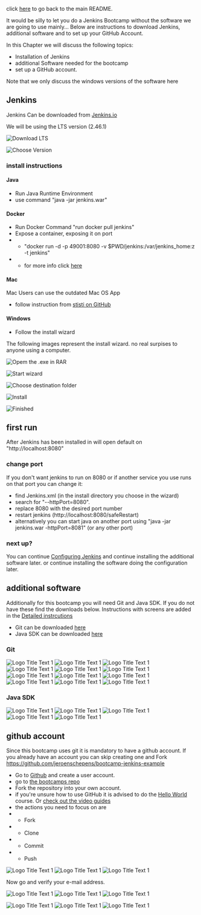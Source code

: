 click [here](../README.md) to go back to the main README. 

It would be silly to let you do a Jenkins Bootcamp without the software we are going to use mainly... Below are instructions to download Jenkins, additional software and to set up your GitHub Account.

In this Chapter we will discuss the following topics:

- Installation of Jenkins
- additional Software needed for the bootcamp
- set up a GitHub account.

Note that we only discuss the windows versions of the software here

## Jenkins
Jenkins Can be downloaded from [Jenkins.io](http://www.Jenkins.io)

We will be using the LTS version (2.46.1)

![](/docs/images/Install/install-0.png "Download LTS")

![](/docs/images/Install/install-00.png "Choose Version")


### install instructions

#### Java

- Run Java Runtime Environment
- use command "java -jar jenkins.war"

#### Docker

- Run Docker Command "run docker pull jenkins"
- Expose a container, exposing it on port
- - "docker run -d -p 49001:8080 -v $PWD/jenkins:/var/jenkins_home:z -t jenkins"
- - for more info click [here](https://wiki.jenkins-ci.org/display/JENKINS/Installing+Jenkins+with+Docker)

#### Mac

Mac Users can use the outdated Mac OS App

- follow instruction from [stisti on GitHub](https://github.com/stisti/jenkins-app)

#### Windows

- Follow the install wizard

The following images represent the install wizard. no real surpises to anyone using a computer.

![](/docs/images/Install/install-1.png "Opem the .exe in RAR")

![](/docs/images/Install/install-2.png "Start wizard")

![](/docs/images/Install/install-3.png "Choose destination folder")

![](/docs/images/Install/install-4.png "Install")

![](/docs/images/Install/install-5.png "Finished")


## first run

After Jenkins has been installed in will open default on "http://localhost:8080"

### change port

If you don't want jenkins to run on 8080 or if another service you use runs on that port you can change it:

- find Jenkins.xml (in the install directory you choose in the wizard)
- search for "--httpPort=8080".
- replace 8080 with the desired port number
- restart jenkins (http://localhost:8080/safeRestart)
- alternatively you can start java on another port using "java -jar jenkins.war -httpPort=8081" (or any other port)

### next up?

You can continue [Configuring Jenkins](/docs/Config.md) and continue installing the additional software later. or continue installing the software doing the configuration later.


## additional software
Additionally for this bootcamp you will need Git and Java SDK. If you do not have these find the downloads below. 
Instructions with screens are added in the [Detailed instrcutions](/docs/Install.md)

- Git can be downloaded [here](https://git-scm.com/download/win)
- Java SDK can be downloaded [here](http://www.oracle.com/technetwork/java/javase/downloads/index.html)

### Git

![](/docs/images/Install/git-1.png "Logo Title Text 1")
![](/docs/images/Install/git-2.png "Logo Title Text 1")
![](/docs/images/Install/git-3.png "Logo Title Text 1")   
![](/docs/images/Install/git-4.png "Logo Title Text 1")
![](/docs/images/Install/git-5.png "Logo Title Text 1")
![](/docs/images/Install/git-6.png "Logo Title Text 1")
![](/docs/images/Install/git-7.png "Logo Title Text 1")
![](/docs/images/Install/git-8.png "Logo Title Text 1")
![](/docs/images/Install/git-9.png "Logo Title Text 1")
![](/docs/images/Install/git-10.png "Logo Title Text 1")
![](/docs/images/Install/git-11.png "Logo Title Text 1")
![](/docs/images/Install/git-12.png "Logo Title Text 1")

### Java SDK

![](/docs/images/Install/Java-1.png "Logo Title Text 1")
![](/docs/images/Install/Java-2.png "Logo Title Text 1")
![](/docs/images/Install/Java-3.png "Logo Title Text 1")
![](/docs/images/Install/Java-4.png "Logo Title Text 1")
![](/docs/images/Install/Java-5.png "Logo Title Text 1")

## github account
Since this bootcamp uses git it is mandatory to have a github account. If you already have an account you can skip creating one and Fork https://github.com/jeroenschepens/bootcamp-jenkins-example
- Go to [Github](http://www.github.com) and create a user account.
- go to [the bootcamps repo](https://github.com/jeroenschepens/bootcamp-jenkins-example)
- Fork the repository into your own account.
- if you're unsure how to use GitHub it is advised to do the [Hello World](https://guides.github.com/activities/hello-world/) course. Or [check out the video guides](https://www.youtube.com/githubguides)
- the actions you need to focus on are
- - Fork
- - Clone
- - Commit
- - Push

![](/docs/images/Install/gh-1.png "Logo Title Text 1")
![](/docs/images/Install/gh-2.png "Logo Title Text 1")
![](/docs/images/Install/gh-3.png "Logo Title Text 1")


Now go and verify your e-mail address.

![](/docs/images/Install/gh-vf-1.jpg "Logo Title Text 1")
![](/docs/images/Install/gh-vf-2.jpg "Logo Title Text 1")
![](/docs/images/Install/gh-vf-3.jpg "Logo Title Text 1")

![](/docs/images/Install/gh-4.png "Logo Title Text 1")
![](/docs/images/Install/gh-5.png "Logo Title Text 1")
![](/docs/images/Install/gh-6.png "Logo Title Text 1")